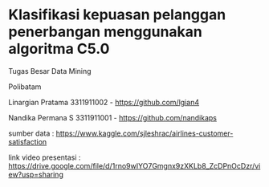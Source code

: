 # Klasifikasi kepuasan pelanggan penerbangan menggunakan algoritma C5.0
Tugas Besar Data Mining 

Polibatam

Linargian Pratama 3311911002 - https://github.com/lgian4

Nandika Permana S 3311911001 - https://github.com/nandikaps

sumber data :
https://www.kaggle.com/sjleshrac/airlines-customer-satisfaction

link video presentasi :
https://drive.google.com/file/d/1rno9wIYO7Gmgnx9zXKLb8_ZcDPnOcDzr/view?usp=sharing
